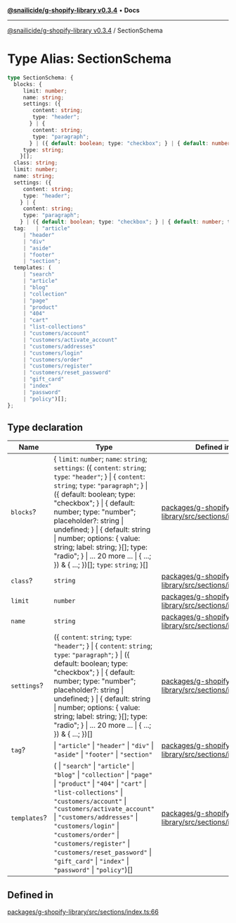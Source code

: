 [**@snailicide/g-shopify-library v0.3.4**](../README.md) • **Docs**

---

[@snailicide/g-shopify-library v0.3.4](../README.md) / SectionSchema

# Type Alias: SectionSchema

```ts
type SectionSchema: {
  blocks: {
     limit: number;
     name: string;
     settings: ({
        content: string;
        type: "header";
       } | {
        content: string;
        type: "paragraph";
       } | ({ default: boolean; type: "checkbox"; } | { default: number; type: "number"; placeholder?: string | undefined; } | { default: string | number; options: { value: string; label: string; }[]; type: "radio"; } | ... 20 more ... | { ...; }) & { ...; })[];
     type: string;
    }[];
  class: string;
  limit: number;
  name: string;
  settings: ({
     content: string;
     type: "header";
    } | {
     content: string;
     type: "paragraph";
    } | ({ default: boolean; type: "checkbox"; } | { default: number; type: "number"; placeholder?: string | undefined; } | { default: string | number; options: { value: string; label: string; }[]; type: "radio"; } | ... 20 more ... | { ...; }) & { ...; })[];
  tag:   | "article"
     | "header"
     | "div"
     | "aside"
     | "footer"
     | "section";
  templates: (
     | "search"
     | "article"
     | "blog"
     | "collection"
     | "page"
     | "product"
     | "404"
     | "cart"
     | "list-collections"
     | "customers/account"
     | "customers/activate_account"
     | "customers/addresses"
     | "customers/login"
     | "customers/order"
     | "customers/register"
     | "customers/reset_password"
     | "gift_card"
     | "index"
     | "password"
     | "policy")[];
};
```

## Type declaration

| Name         | Type                                                                                                                                                                                                                                                                                                                                                                                                                                                       | Defined in                                                                                                                                                              |
| ------------ | ---------------------------------------------------------------------------------------------------------------------------------------------------------------------------------------------------------------------------------------------------------------------------------------------------------------------------------------------------------------------------------------------------------------------------------------------------------- | ----------------------------------------------------------------------------------------------------------------------------------------------------------------------- |
| `blocks`?    | \{ `limit`: `number`; `name`: `string`; `settings`: (\{ `content`: `string`; `type`: `"header"`; } \| \{ `content`: `string`; `type`: `"paragraph"`; } \| (\{ default: boolean; type: "checkbox"; } \| \{ default: number; type: "number"; placeholder?: string \| undefined; } \| \{ default: string \| number; options: \{ value: string; label: string; }\[]; type: "radio"; } \| ... 20 more ... \| \{ ...; }) & \{ ...; })\[]; `type`: `string`; }\[] | [packages/g-shopify-library/src/sections/index.ts:55](https://github.com/gbtunney/snailicide-monorepo/blob/master/packages/g-shopify-library/src/sections/index.ts#L55) |
| `class`?     | `string`                                                                                                                                                                                                                                                                                                                                                                                                                                                   | [packages/g-shopify-library/src/sections/index.ts:56](https://github.com/gbtunney/snailicide-monorepo/blob/master/packages/g-shopify-library/src/sections/index.ts#L56) |
| `limit`      | `number`                                                                                                                                                                                                                                                                                                                                                                                                                                                   | [packages/g-shopify-library/src/sections/index.ts:58](https://github.com/gbtunney/snailicide-monorepo/blob/master/packages/g-shopify-library/src/sections/index.ts#L58) |
| `name`       | `string`                                                                                                                                                                                                                                                                                                                                                                                                                                                   | [packages/g-shopify-library/src/sections/index.ts:59](https://github.com/gbtunney/snailicide-monorepo/blob/master/packages/g-shopify-library/src/sections/index.ts#L59) |
| `settings`?  | (\{ `content`: `string`; `type`: `"header"`; } \| \{ `content`: `string`; `type`: `"paragraph"`; } \| (\{ default: boolean; type: "checkbox"; } \| \{ default: number; type: "number"; placeholder?: string \| undefined; } \| \{ default: string \| number; options: \{ value: string; label: string; }\[]; type: "radio"; } \| ... 20 more ... \| \{ ...; }) & \{ ...; })\[]                                                                             | [packages/g-shopify-library/src/sections/index.ts:60](https://github.com/gbtunney/snailicide-monorepo/blob/master/packages/g-shopify-library/src/sections/index.ts#L60) |
| `tag`?       | \| `"article"` \| `"header"` \| `"div"` \| `"aside"` \| `"footer"` \| `"section"`                                                                                                                                                                                                                                                                                                                                                                          | [packages/g-shopify-library/src/sections/index.ts:62](https://github.com/gbtunney/snailicide-monorepo/blob/master/packages/g-shopify-library/src/sections/index.ts#L62) |
| `templates`? | ( \| `"search"` \| `"article"` \| `"blog"` \| `"collection"` \| `"page"` \| `"product"` \| `"404"` \| `"cart"` \| `"list-collections"` \| `"customers/account"` \| `"customers/activate_account"` \| `"customers/addresses"` \| `"customers/login"` \| `"customers/order"` \| `"customers/register"` \| `"customers/reset_password"` \| `"gift_card"` \| `"index"` \| `"password"` \| `"policy"`)\[]                                                       | [packages/g-shopify-library/src/sections/index.ts:64](https://github.com/gbtunney/snailicide-monorepo/blob/master/packages/g-shopify-library/src/sections/index.ts#L64) |

## Defined in

[packages/g-shopify-library/src/sections/index.ts:66](https://github.com/gbtunney/snailicide-monorepo/blob/master/packages/g-shopify-library/src/sections/index.ts#L66)
